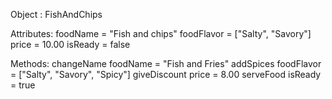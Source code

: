 Object : FishAndChips

Attributes:
foodName = "Fish and chips"
foodFlavor = ["Salty", "Savory"]
price = 10.00
isReady = false

Methods:
changeName  foodName = "Fish and Fries"
addSpices foodFlavor = ["Salty", "Savory", "Spicy"]
giveDiscount price = 8.00
serveFood isReady = true
